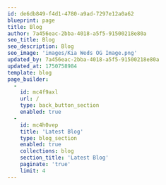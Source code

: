 ```yaml
---
id: de6db849-f4d1-4780-a9ad-7297e12a0a62
blueprint: page
title: Blog
author: 7a456eac-2bba-4018-a5f5-91500218e80a
seo_title: Blog
seo_description: Blog
seo_image: 'images/Kia Weds OG Image.png'
updated_by: 7a456eac-2bba-4018-a5f5-91500218e80a
updated_at: 1750758984
template: blog
page_builder:
  -
    id: mc4f9axl
    url: /
    type: back_button_section
    enabled: true
  -
    id: mc4h0vep
    title: 'Latest Blog'
    type: blog_section
    enabled: true
    collections: blog
    section_title: 'Latest Blog'
    paginate: 'true'
    limit: 4
---
```

